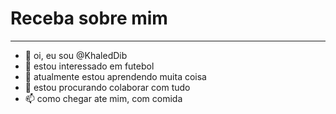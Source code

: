 # Receba sobre mim
---

- 👋 oi, eu sou @KhaledDib
- 👀 estou interessado em futebol
- 🌱 atualmente estou aprendendo muita coisa
- 💞️ estou procurando colaborar com tudo
- 📫 como chegar ate mim, com comida

<!---
KhaledDib/KhaledDib is a ✨ special ✨ repository because its `README.md` (this file) appears on your GitHub profile.
You can click the Preview link to take a look at your changes.
--->
